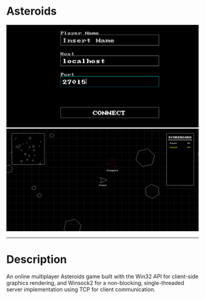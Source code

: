 # Asteroids

![Main Menu][mainmenu]
![In Game][ingame]

---

# Description
An online multiplayer Asteroids game built with the Win32 API for client-side graphics rendering, and Winsock2 for a non-blocking, single-threaded server implementation using TCP for client communication.



[mainmenu]: Data/Screenshots/mainmenu.png
[ingame]: Data/Screenshots/ingame.png